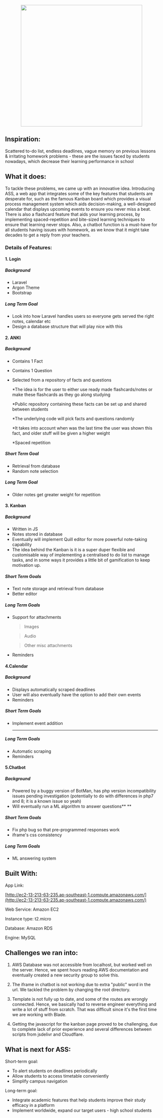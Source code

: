 <p align="center"><img src="https://github.com/woonyee28/argon-dashboard-laravel/blob/master/ASSSSS.png" width="400"></p>

## **Inspiration:**

Scattered to-do list, endless deadlines, vague memory on previous lessons & irritating homework problems - these are the issues faced by students nowadays, which decrease their learning performance in school


## **What it does:**

To tackle these problems, we came up with an innovative idea. Introducing ASS, a web app that integrates some of the key features that students are desperate for, such as the famous Kanban board which provides a visual process management system which aids decision-making, a well-designed calendar that displays upcoming events to ensure you never miss a beat. There is also a flashcard feature that aids your learning process, by implementing spaced-repetition and bite-sized learning techniques to ensure that learning never stops. Also, a chatbot function is a must-have for all students having issues with homework, as we know that it might take decades to get a reply from your teachers.

### **Details of Features:**

#### **1. Login**

##### **Background**



* Laravel
* Argon Theme
* Bootstrap

##### **Long Term Goal**



* Look into how Laravel handles users so everyone gets served the right notes, calendar etc 
* Design a database structure that will play nice with this 




#### **2. ANKI**

##### **Background**



* Contains 1 Fact
* Contains 1 Question
* Selected from a repository of facts and questions

    *The idea is for the user to either use ready made flashcards/notes or make these flashcards as they go along studying

    *Public repository containing these facts can be set up and shared between students 

    *The underlying code will pick facts and questions randomly

    *It takes into account when was the last time the user was shown this fact, and older stuff will be given a higher weight   

    *Spaced repetition



##### **Short Term Goal**



* Retrieval from database
* Random note selection

##### **Long Term Goal**



* Older notes get greater weight for repetition 

#### **3. Kanban**

##### **Background**



* Written in JS
* Notes stored in database
* Eventually will implement Quill editor for more powerful note-taking capability
* The idea behind the Kanban is it is a super duper flexible and customisable way of implementing a centralised to do list to manage tasks, and in some ways it provides a little bit of gamification to keep motivation up.

##### **Short Term Goals**



* Text note storage and retrieval from database
* Better editor 

##### **Long Term Goals**



* Support for attachments

    >Images


    >Audio


    >Other misc attachments

* Reminders  

#### **4.Calendar**

##### **Background**



* Displays automatically scraped deadlines
* User will also eventually have the option to add their own events
* Reminders 

 

#####    **Short Term Goals**



* Implement event addition 

    **         **


##### **Long Term Goals**



* Automatic scraping
* Reminders

#### **5.Chatbot**

##### **Background**



* Powered by a buggy version of BotMan, has php version incompatibility issues pending investigation (potentially to do with differences in php7 and 8; it is a known issue so yeah)
* Will eventually run a ML algorithm to answer questions**     **

#####   **Short Term Goals**



* Fix php bug so that pre-programmed responses work
* iframe's css consistency 

#####   **Long Term Goals**



* ML answering system



## **Built With:**

App Link: 

[http://ec2-13-213-63-235.ap-southeast-1.compute.amazonaws.com/](http://ec2-13-213-63-235.ap-southeast-1.compute.amazonaws.com/)

Web Service: Amazon EC2 

Instance type: t2.micro 

Database: Amazon RDS 

Engine: MySQL


## **Challenges we ran into:**

1. AWS Database was not accessible from localhost, but worked well on the server. Hence, we spent hours reading AWS documentation and eventually created a new security group to solve this.

2. The iframe in chatbot is not working due to extra "public" word in the url. We tackled the problem by changing the root directory.

3. Template is not fully up to date, and some of the routes are wrongly connected. Hence, we basically had to reverse engineer everything and write a lot of stuff from scratch. That was difficult since it's the first time we are working with Blade.

4. Getting the javascript for the kanban page proved to be challenging, due to complete lack of prior experience and several differences between scripts from jsdelivr and Cloudflare.

## **What is next for ASS:**

Short-term goal: 



* To alert students on deadlines periodically
* Allow students to access timetable conveniently
* Simplify campus navigation 

Long-term goal:



* Integrate academic features that help students improve their study efficacy in a platform
* Implement worldwide, expand our target users - high school students 
